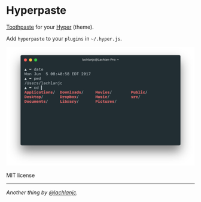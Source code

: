 # Hyperpaste

[Toothpaste](https://github.com/imcatnoone/toothpaste) for your [Hyper](https://hyper.is) (theme).

Add `hyperpaste` to your `plugins` in `~/.hyper.js`.

![Screenshot](docs/screenshot.png)

MIT license

---
*Another thing by [@lachlanjc](https://lachlanjc.me).*
